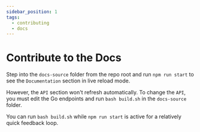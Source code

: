 ```yaml
---
sidebar_position: 1
tags:
  - contributing
  - docs
---
```


# Contribute to the Docs

Step into the `docs-source` folder from the repo root and run `npm run start` to see the `Documentation` section in live reload mode.

However, the `API` section won't refresh automatically. To change the `API`, you must edit the Go endpoints and run `bash build.sh` in the `docs-source` folder.

You can run `bash build.sh` while `npm run start` is active for a relatively quick feedback loop.
